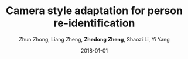 ---
title: "Camera style adaptation for person re-identification"
collection: publications
permalink: /publication/2018-01-01-Camera-style-adaptation-for-person-re-identification
date: 2018-01-01
doi: 
venue: 'CVPR'
paperurl: 'https://zdzheng.xyz/files/CVPR18.pdf'
code: 'https://github.com/zhunzhong07/CamStyle'
author: 'Zhun Zhong,  Liang Zheng,  <strong>Zhedong Zheng</strong>,  Shaozi Li,  Yi Yang'
citation: ' Zhun Zhong,  Liang Zheng,  Zhedong Zheng,  Shaozi Li,  Yi Yang, &quot;Camera style adaptation for person re-identification.&quot; CVPR, 2018.'
pub_year: '2018'
bib: >
    ```bib
    @inproceedings{zhong2018camera,  <br\>    author = "Zhong, Zhun and Zheng, Liang and Zheng, Zhedong and Li, Shaozi and Yang, Yi",  <br\>    title = "Camera style adaptation for person re-identification",  <br\>    booktitle = "CVPR",  <br\>    pages = "5157--5166",  <br\>    code = "https://github.com/zhunzhong07/CamStyle",  <br\>    url = "https://zdzheng.xyz/files/CVPR18.pdf",  <br\>    year = "2018"
    }
    ```

---